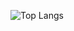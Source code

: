 ![Top Langs](https://github-readme-stats.vercel.app/api/top-langs/?username=jake-t-dev&langs_count=5&hide=nsis,html,css) 
